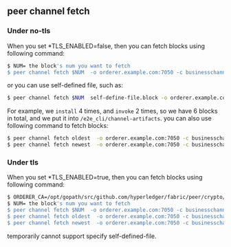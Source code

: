 ## peer channel fetch

### Under no-tls

When you set *TLS_ENABLED=false, then you can fetch blocks using following command:

```bash
$ NUM= the block's num you want to fetch
$ peer channel fetch $NUM  -o orderer.example.com:7050 -c businesschannel
```
or you can use self-defined file, such as:

```bash
$ peer channel fetch $NUM  self-define-file.block -o orderer.example.com:7050 -c businesschannel
```

For example, we `install` 4 times, and `invoke` 2 times, so we have 6 blocks in total, and we put it into `/e2e_cli/channel-artifacts`.
you can also use following command to fetch blocks:

```bash
$ peer channel fetch oldest  -o orderer.example.com:7050 -c businesschannel 
$ peer channel fetch newest  -o orderer.example.com:7050 -c businesschannel
```

### Under tls

When you set *TLS_ENABLED=true, then you can fetch blocks using following command:

```bash
$ ORDERER_CA=/opt/gopath/src/github.com/hyperledger/fabric/peer/crypto/ordererOrganizations/example.com/orderers/orderer.example.com/msp/cacerts/ca.example.com-cert.pem
$ NUM= the block's num you want to fetch
$ peer channel fetch $NUM  -o orderer.example.com:7050 -c businesschannel --tls $CORE_PEER_TLS_ENABLED --cafile $ORDERER_CA  |xargs mv true businesschannel_$NUM.block
$ peer channel fetch oldest  -o orderer.example.com:7050 -c businesschannel  --tls $CORE_PEER_TLS_ENABLED --cafile $ORDERER_CA  |xargs mv true businesschannel_oldest.block
$ peer channel fetch newest  -o orderer.example.com:7050 -c businesschannel  --tls $CORE_PEER_TLS_ENABLED --cafile $ORDERER_CA  |xargs mv true businesschannel_newest.block
```

temporarily cannot support specify self-defined-file.